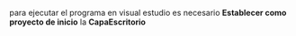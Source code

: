 para ejecutar el programa en visual estudio es necesario **Establecer como proyecto de inicio** la **CapaEscritorio**
